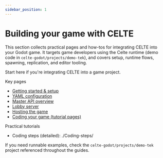 ```yaml
---
sidebar_position: 1
---
```


# Building your game with CELTE

This section collects practical pages and how-tos for integrating CELTE into your Godot game. It targets game developers using the Celte runtime (demo code in `celte-godot/projects/demo-tek`), and covers setup, runtime flows, spawning, replication, and editor tooling.

Start here if you're integrating CELTE into a game project.

Key pages

- [Getting started & setup](./01-build-your-game.md)
- [YAML configuration](./02-YAML-config.md)
- [Master API overview](./03-Master-API.md)
- [Lobby server](./04-Lobby-server.md)
- [Hosting the game](./05-Hosting-the-game.md)
- [Coding your game (tutorial pages)](./06-Coding-your-game.md)

Practical tutorials

- Coding steps (detailed): ./Coding-steps/

If you need runnable examples, check the `celte-godot/projects/demo-tek` project referenced throughout the guides.
